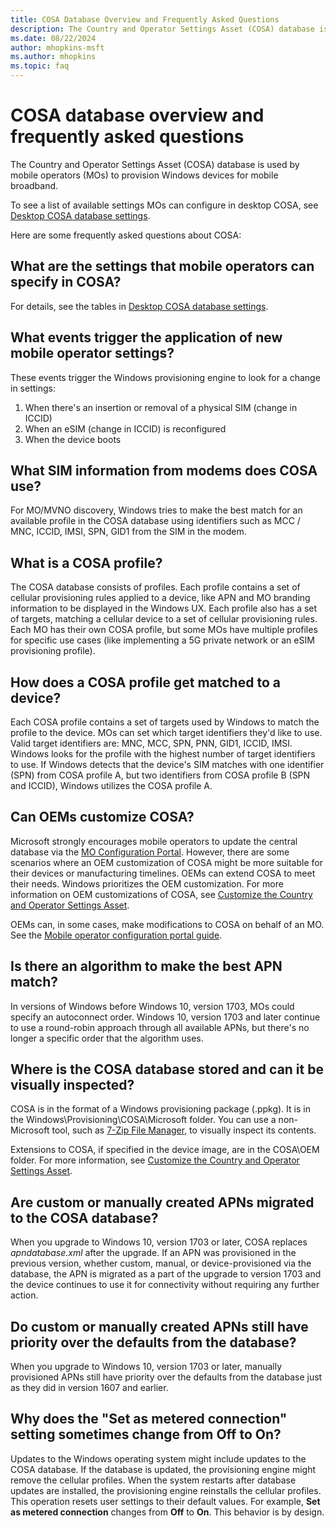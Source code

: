 ```yaml
---
title: COSA Database Overview and Frequently Asked Questions
description: The Country and Operator Settings Asset (COSA) database is used by mobile operators to provision Windows devices for mobile broadband.
ms.date: 08/22/2024
author: mhopkins-msft
ms.author: mhopkins
ms.topic: faq
---
```


# COSA database overview and frequently asked questions

The Country and Operator Settings Asset (COSA) database is used by mobile operators (MOs) to provision Windows devices for mobile broadband.

To see a list of available settings MOs can configure in desktop COSA, see [Desktop COSA database settings](desktop-cosa-database-settings.md).

Here are some frequently asked questions about COSA:

## What are the settings that mobile operators can specify in COSA?

For details, see the tables in [Desktop COSA database settings](desktop-cosa-database-settings.md).

## What events trigger the application of new mobile operator settings?

These events trigger the Windows provisioning engine to look for a change in settings:

1. When there's an insertion or removal of a physical SIM (change in ICCID)
1. When an eSIM (change in ICCID) is reconfigured
1. When the device boots

## What SIM information from modems does COSA use?

For MO/MVNO discovery, Windows tries to make the best match for an available profile in the COSA database using identifiers such as MCC / MNC, ICCID, IMSI, SPN, GID1 from the SIM in the modem.

## What is a COSA profile?

The COSA database consists of profiles. Each profile contains a set of cellular provisioning rules applied to a device, like APN and MO branding information to be displayed in the Windows UX. Each profile also has a set of targets, matching a cellular device to a set of cellular provisioning rules. Each MO has their own COSA profile, but some MOs have multiple profiles for specific use cases (like implementing a 5G private network or an eSIM provisioning profile).

## How does a COSA profile get matched to a device?

Each COSA profile contains a set of targets used by Windows to match the profile to the device. MOs can set which target identifiers they'd like to use. Valid target identifiers are: MNC, MCC, SPN, PNN, GID1, ICCID, IMSI. Windows looks for the profile with the highest number of target identifiers to use. If Windows detects that the device's SIM matches with one identifier (SPN) from COSA profile A, but two identifiers from COSA profile B (SPN and ICCID), Windows utilizes the COSA profile A.

## Can OEMs customize COSA?

Microsoft strongly encourages mobile operators to update the central database via the [MO Configuration Portal](mobile-operator-configuration-portal-guide.md). However, there are some scenarios where an OEM customization of COSA might be more suitable for their devices or manufacturing timelines. OEMs can extend COSA to meet their needs. Windows prioritizes the OEM customization. For more information on OEM customizations of COSA, see [Customize the Country and Operator Settings Asset](/windows-hardware/customize/desktop/customize-cosa).

OEMs can, in some cases, make modifications to COSA on behalf of an MO. See the [Mobile operator configuration portal guide](mobile-operator-configuration-portal-guide.md).

## Is there an algorithm to make the best APN match?

In versions of Windows before Windows 10, version 1703, MOs could specify an autoconnect order. Windows 10, version 1703 and later continue to use a round-robin approach through all available APNs, but there's no longer a specific order that the algorithm uses.

## Where is the COSA database stored and can it be visually inspected?

COSA is in the format of a Windows provisioning package (.ppkg). It is in the Windows\Provisioning\COSA\Microsoft folder. You can use a non-Microsoft tool, such as [7-Zip File Manager](https://www.7-zip.org/), to visually inspect its contents.

Extensions to COSA, if specified in the device image, are in the COSA\OEM folder. For more information, see [Customize the Country and Operator Settings Asset](/windows-hardware/customize/desktop/customize-cosa).

## Are custom or manually created APNs migrated to the COSA database?

When you upgrade to Windows 10, version 1703 or later, COSA replaces *apndatabase.xml* after the upgrade. If an APN was provisioned in the previous version, whether custom, manual, or device-provisioned via the database, the APN is migrated as a part of the upgrade to version 1703 and the device continues to use it for connectivity without requiring any further action.

## Do custom or manually created APNs still have priority over the defaults from the database?

When you upgrade to Windows 10, version 1703 or later, manually provisioned APNs still have priority over the defaults from the database just as they did in version 1607 and earlier.

## Why does the "Set as metered connection" setting sometimes change from Off to On?

Updates to the Windows operating system might include updates to the COSA database. If the database is updated, the provisioning engine might remove the cellular profiles. When the system restarts after database updates are installed, the provisioning engine reinstalls the cellular profiles. This operation resets user settings to their default values. For example, **Set as metered connection** changes from **Off** to **On**. This behavior is by design.

